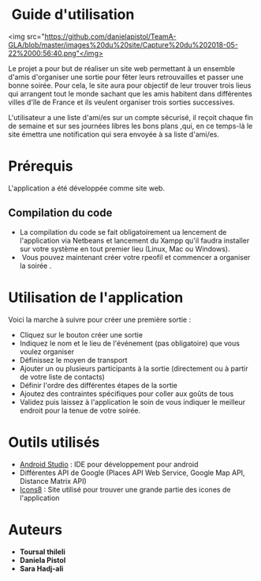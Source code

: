#  Guide d'utilisation 

 <img src="https://github.com/danielapistol/TeamA-GLA/blob/master/images%20du%20site/Capture%20du%202018-05-22%2000:56:40.png"</img>

Le projet a pour but de réaliser un site web permettant à un ensemble d'amis d'organiser une sortie pour fêter leurs retrouvailles et passer une bonne soirée. Pour cela, le site aura pour objectif de leur trouver trois lieus qui arrangent tout le monde sachant que les amis habitent dans différentes villes d'île de France et ils veulent organiser trois sorties successives.

L'utilisateur a une liste d'ami/es sur un compte sécurisé, il reçoit chaque fin de semaine et sur ses journées libres les bons plans ,qui, en ce temps-là le site émettra une notification qui sera envoyée à sa liste d'ami/es.
  

# Prérequis

L'application a été développée comme site web.


## Compilation du code
* La compilation du code se fait obligatoirement ua lencement de l'application via Netbeans et lancement du Xampp qu'il faudra installer sur votre système  en tout premier lieu (Linux, Mac ou Windows).
*  Vous pouvez maintenant créer  votre rpeofil et commencer a organiser la soirée .

# Utilisation de l'application

Voici la marche à suivre pour créer une première sortie :

* Cliquez sur le bouton créer une sortie
* Indiquez le nom et le lieu de l'événement (pas obligatoire) que vous voulez organiser
* Définissez le moyen de transport
* Ajouter un ou plusieurs participants à la sortie (directement ou à partir de votre liste de contacts)
* Définir l'ordre des différentes étapes de la sortie
* Ajoutez des contraintes spécifiques pour coller aux goûts de tous
* Validez puis laissez à l'application le soin de vous indiquer le meilleur endroit pour la tenue de votre soirée.

# Outils utilisés

* [Android Studio](https://developer.android.com/studio/index.html) : IDE pour développement pour android
* Différentes API de Google (Places API Web Service, Google Map API, Distance Matrix API)
* [Icons8](https://icons8.com/) : Site utilisé pour trouver une grande partie des icones de l'application

# Auteurs

* **Toursal thileli**
* **Daniela Pistol**
* **Sara Hadj-ali**

